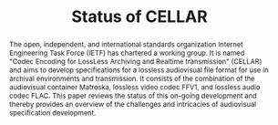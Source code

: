 ---
abstract: The open, independent, and international standards organization Internet
  Engineering Task Force (IETF) has chartered a working group. It is named "Codec
  Encoding for LossLess Archiving and Realtime transmission" (CELLAR) and aims to
  develop specifications for a lossless audiovisual file format for use in archival
  environments and transmission. It consists of the combination of the audiovisual
  container Matroska, lossless video codec FFV1, and lossless audio codec FLAC. This
  paper reviews the status of this on-going development and thereby provides an overview
  of the challenges and intricacies of audiovisual specification development.
creators:
- Blewer, Ashley
- Rice, Dave
date: null
document_url: https://services.phaidra.univie.ac.at/api/object/o:503184/download
grand_parent: iPRES
institutions: []
keywords: []
landing_page_url: https://phaidra.univie.ac.at/o:503184
language: eng
layout: publication
license: CC BY-NC-SA 3.0 AT
notes_url: null
parent: iPRES 2016
publication_type: paper
size: 269850
slides_url: null
source_name: iPRES
title: Status of CELLAR
year: 2016
---